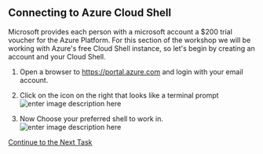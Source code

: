 ## Connecting to Azure Cloud Shell
Microsoft provides each person with a microsoft account a $200 trial voucher for the Azure Platform.  For this section of the workshop we will be working with Azure's free Cloud Shell instance, so let's begin by creating an account and your Cloud Shell.

1. Open a browser to https://portal.azure.com and login with your email account.
2. Click on the icon on the right that looks like a terminal prompt![enter image description here](https://github.com/Burwood/containers101/raw/azure/containers_lab/images/Azure_Cloud_Shell.png)

3. Now Choose your preferred shell to work in.![enter image description here](https://github.com/Burwood/containers101/raw/azure/containers_lab/images/Azure_Cloud_Shell_open.png)


[Continue to the Next Task](https://github.com/Burwood/containers101/blob/azure/containers_lab/azure/task_1.md)
